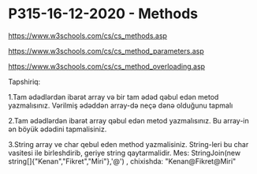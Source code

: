 # P315-16-12-2020 - Methods

https://www.w3schools.com/cs/cs_methods.asp

https://www.w3schools.com/cs/cs_method_parameters.asp

https://www.w3schools.com/cs/cs_method_overloading.asp

Tapshiriq:

1.Tam ədədlərdən ibarət array və bir tam ədəd qəbul edən metod yazmalısınız. Vərilmiş ədəddən array-də neçə dənə olduğunu tapmalı

2.Tam ədədlərdən ibarət array qəbul edən metod yazmalısınız. Bu array-in ən böyük ədədini tapmalisiniz.

3.String array ve char qebul eden method yazmalisiniz. String-leri bu char vasitesi ile birleshdirib, geriye string qaytarmalidir.
Mes: StringJoin(new string[]{"Kenan","Fikret","Miri"},'@') , chixishda: "Kenan@Fikret@Miri"
